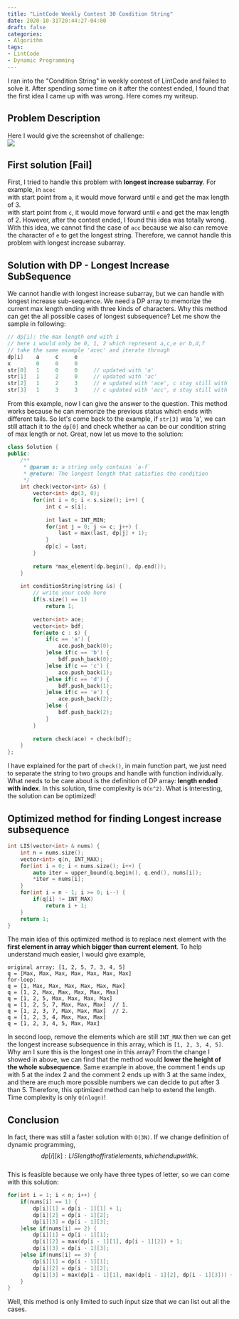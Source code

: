```yaml
---
title: "LintCode Weekly Contest 30 Condition String"
date: 2020-10-31T20:44:27-04:00
draft: false
categories:
- Algorithm
tags:
- LintCode
- Dynamic Programming
---
```


I ran into the "Condition String" in weekly contest of LintCode and failed to solve it. After spending some time on it after the contest ended, I found that the first idea I came up with was wrong. Here comes my writeup.

## Problem Description
Here I would give the screenshot of challenge:  
![](/10-31-20/description.png)

## First solution [Fail]
First, I tried to handle this problem with **longest increase subarray**. For example, in `acec`  
with start point from `a`, it would move forward until `e` and get the max length of 3.  
with start point from `c`, it would move forward until `e` and get the max length of 2.
However, after the contest ended, I found this idea was totally wrong. With this idea, we cannot find the case of `acc` because we also can remove the character of `e` to get the longest string. Therefore, we cannot handle this problem with longest increase subarray.

## Solution with DP - Longest Increase SubSequence
We cannot handle with longest increase subarray, but we can handle with longest increase sub-sequence. We need a DP array to memorize the current max length ending with three kinds of characters. Why this method can get the all possible cases of longest subsequence? Let me show the sample in following:  
```cpp
// dp[i]: the max length end with i
// here i would only be 0, 1, 2 which represent a,c,e or b,d,f
// take the same example 'acec' and iterate through
dp[i]    a     c     e
x        0     0     0
str[0]   1     0     0     // updated with 'a'
str[1]   1     2     0     // updated with 'ac'
str[2]   1     2     3     // e updated with 'ace', c stay still with 'ac'
str[3]   1     3     3     // c updated with 'acc', e stay still with 'ace'
```
From this example, now I can give the answer to the question. This method works because he can memorize the previous status which ends with different tails. So let's come back to the example, if `str[3]` was 'a', we can still attach it to the `dp[0]` and check whether `aa` can be our condition string of max length or not. Great, now let us move to the solution:  
```cpp
class Solution {
public:
    /**
     * @param s: a string only contains `a-f`
     * @return: The longest length that satisfies the condition
     */
    int check(vector<int> &s) {
        vector<int> dp(3, 0);
        for(int i = 0; i < s.size(); i++) {
            int c = s[i];
            
            int last = INT_MIN;
            for(int j = 0; j <= c; j++) {
                last = max(last, dp[j] + 1);
            } 
            dp[c] = last;
        }
        
        return *max_element(dp.begin(), dp.end());
    } 
    
    int conditionString(string &s) {
        // write your code here
        if(s.size() == 1)
            return 1;
            
        vector<int> ace;
        vector<int> bdf;
        for(auto c : s) {
            if(c == 'a') {
                ace.push_back(0);
            }else if(c == 'b') {
                bdf.push_back(0);
            }else if(c == 'c') {
                ace.push_back(1);
            }else if(c == 'd') {
                bdf.push_back(1);
            }else if(c == 'e') {
                ace.push_back(2);
            }else {
                bdf.push_back(2);
            }
        }
        
        return check(ace) + check(bdf);
    }
};
```
I have explained for the part of `check()`, in main function part, we just need to separate the string to two groups and handle with function individually. What needs to be care about is the definition of DP array: **length ended with index**. In this solution, time complexity is `O(n^2)`. What is interesting, the solution can be optimized!

## Optimized method for finding Longest increase subsequence
```cpp
int LIS(vector<int> & nums) {
    int n = nums.size();
    vector<int> q(n, INT_MAX);
    for(int i = 0; i < nums.size(); i++) {
        auto iter = upper_bound(q.begin(), q.end(), nums[i]);
        *iter = nums[i];
    }
    for(int i = n - 1; i >= 0; i--) {
        if(q[i] != INT_MAX)
            return i + 1;
    }
    return 1;
}
```
The main idea of this optimized method is to replace next element with the **first element in array which bigger than current element**. To help understand much easier, I would give example,
```
original array: [1, 2, 5, 7, 3, 4, 5]
q = [Max, Max, Max, Max, Max, Max, Max]
for-loop:
q = [1, Max, Max, Max, Max, Max, Max]
q = [1, 2, Max, Max, Max, Max, Max]
q = [1, 2, 5, Max, Max, Max, Max]
q = [1, 2, 5, 7, Max, Max, Max]  // 1.
q = [1, 2, 3, 7, Max, Max, Max]  // 2.
q = [1, 2, 3, 4, Max, Max, Max]
q = [1, 2, 3, 4, 5, Max, Max]
```
In second loop, remove the elements which are still `INT_MAX` then we can get the longest increase subsequence in this array, which is `[1, 2, 3, 4, 5]`. Why am I sure this is the longest one in this array? From the change I showed in above, we can find that the method would **lower the height of the whole subsequence**. Same example in above, the comment 1 ends up with 5 at the index 2 and the comment 2 ends up with 3 at the same index, and there are much more possible numbers we can decide to put after 3 than 5. Therefore, this optimized method can help to extend the length. Time complexity is only `O(nlogn)`!

## Conclusion
In fact, there was still a faster solution with `O(3N)`. If we change definition of dynamic programming, $$ dp[i][k]: LIS length of first i elements, which end up with k. $$  
This is feasible because we only have three types of letter, so we can come with this solution:  
```cpp
for(int i = 1; i < n; i++) {
    if(nums[i] == 1) {
        dp[i][1] = dp[i - 1][1] + 1;
        dp[i][2] = dp[i - 1][2];
        dp[i][3] = dp[i - 1][3];
    }else if(nums[i] == 2) {
        dp[i][1] = dp[i - 1][1];
        dp[i][2] = max(dp[i - 1][1], dp[i - 1][2]) + 1;
        dp[i][3] = dp[i - 1][3];
    }else if(nums[i] == 3) {
        dp[i][1] = dp[i - 1][1];
        dp[i][2] = dp[i - 1][2];
        dp[i][3] = max(dp[i - 1][1], max(dp[i - 1][2], dp[i - 1][3])) + 1;
    }
}
```
Well, this method is only limited to such input size that we can list out all the cases.